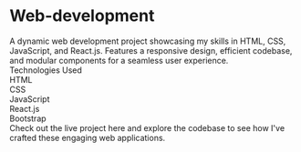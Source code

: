 # Web-development
A dynamic web development project showcasing my skills in HTML, CSS, JavaScript, and React.js. Features a responsive design, efficient codebase, and modular components for a seamless user experience. <br>
Technologies Used <br>
HTML <br>
CSS  <br>
JavaScript  <br>
React.js  <br>
Bootstrap  <br>
Check out the live project here and explore the codebase to see how I've crafted these engaging web applications.  <br>





